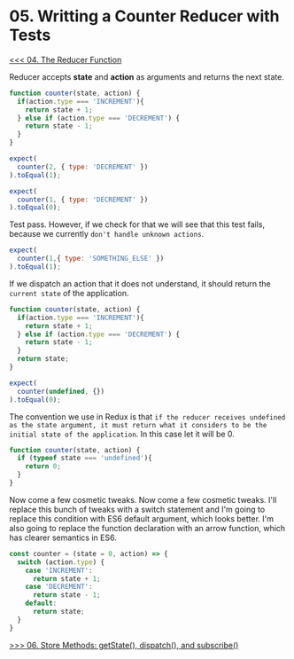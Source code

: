 # 05. Writting a Counter Reducer with Tests

[<<< 04. The Reducer Function](https://github.com/xgirma/getting-started-with-redux/tree/master/chapters/04)

Reducer accepts **state** and **action** as arguments and returns the next state.

```javascript
function counter(state, action) {
  if(action.type === 'INCREMENT'){
    return state + 1;
  } else if (action.type === 'DECREMENT') {
    return state - 1;
  }
}
```

```javascript
expect(
  counter(2, { type: 'DECREMENT' })
).toEqual(1);

expect(
  counter(1, { type: 'DECREMENT' })
).toEqual(0);
```
Test pass. However, if we check for that we will see that this test fails, because we currently `don't handle unknown actions`.

```javascript
expect(
  counter(1,{ type: 'SOMETHING_ELSE' })
).toEqual(1);
```
If we dispatch an action that it does not understand, it should return the `current state` of the application.

```javascript
function counter(state, action) {
  if(action.type === 'INCREMENT'){
    return state + 1;
  } else if (action.type === 'DECREMENT') {
    return state - 1;
  }
  return state;
}
```

```javascript
expect(
  counter(undefined, {})
).toEqual(0);
```

The convention we use in Redux is that `if the reducer receives undefined as the state argument, it must return what it considers to be the initial state of the application`. In this case let it will be 0.

```javascript
function counter(state, action) {
  if (typeof state === 'undefined'){
    return 0;
  }
}
```

Now come a few cosmetic tweaks. Now come a few cosmetic tweaks. I'll replace this bunch of tweaks with a switch statement and I'm going to replace this condition with ES6 default argument, which looks better. I'm also going to replace the function declaration with an arrow function, which has clearer semantics in ES6.

```javascript
const counter = (state = 0, action) => {
  switch (action.type) {
    case 'INCREMENT':
      return state + 1;
    case 'DECREMENT':
      return state - 1;
    default:
      return state;
  }
}
```

[>>> 06. Store Methods: getState(), dispatch(), and subscribe()](https://github.com/xgirma/getting-started-with-redux/tree/master/chapters/06)